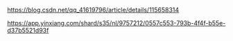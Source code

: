 https://blog.csdn.net/qq_41619796/article/details/115658314

https://app.yinxiang.com/shard/s35/nl/9757212/0557c553-793b-4f4f-b55e-d37b5521d93f

